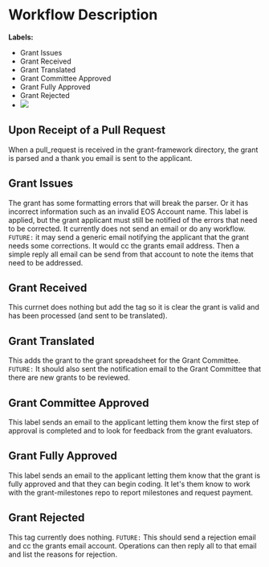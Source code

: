 # Workflow Description
**Labels:**
- Grant Issues
- Grant Received
- Grant Translated
- Grant Committee Approved
- Grant Fully Approved
- Grant Rejected
- ![](https://img.shields.io/static/v1?label=&message=Ted%20Cahall&color=green)

## Upon Receipt of a Pull Request
When a pull_request is received in the grant-framework directory, the grant is parsed and a thank you email is sent to the applicant.

## Grant Issues
The grant has some formatting errors that will break the parser. Or it has incorrect information such as an invalid EOS Account name.
This label is applied, but the grant applicant must still be notified of the errors that need to be corrected.  It currently does
not send an email or do any workflow. `FUTURE:` it may send a generic email notifying the applicant that the grant needs some corrections.
It would cc the grants email address.  Then a simple reply all email can be send from that account to note the items that need to be addressed.

## Grant Received
This currnet does nothing but add the tag so it is clear the grant is valid and has been processed (and sent to be translated).

## Grant Translated
This adds the grant to the grant spreadsheet for the Grant Committee.  `FUTURE:` It should also sent the notification email to the Grant Committee
that there are new grants to be reviewed.

## Grant Committee Approved
This label sends an email to the applicant letting them know the first step of approval is completed and to look for feedback from the 
grant evaluators.

## Grant Fully Approved
This label sends an email to the applicant letting them know that the grant is fully approved and that they can begin coding.  It let's them 
know to work with the grant-milestones repo to report milestones and request payment.

## Grant Rejected
This tag currently does nothing.  `FUTURE:` This should send a rejection email and cc the grants email account.  Operations can then reply all to 
that email and list the reasons for rejection.
